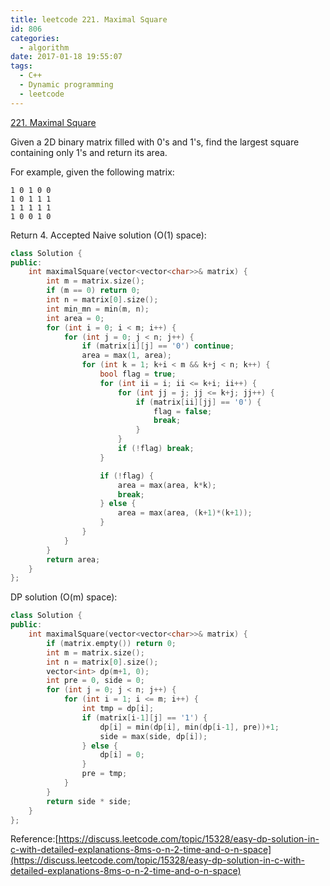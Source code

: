 ```yaml
---
title: leetcode 221. Maximal Square
id: 806
categories:
  - algorithm
date: 2017-01-18 19:55:07
tags:
  - C++
  - Dynamic programming
  - leetcode
---
```


[221\. Maximal Square](https://leetcode.com/problems/maximal-square/)

Given a 2D binary matrix filled with 0's and 1's, find the largest square containing only 1's and return its area.

For example, given the following matrix:

    1 0 1 0 0
    1 0 1 1 1
    1 1 1 1 1
    1 0 0 1 0

Return 4.
Accepted Naive solution (O(1) space):



``` cpp
class Solution {
public:
    int maximalSquare(vector<vector<char>>& matrix) {
        int m = matrix.size();
        if (m == 0) return 0;
        int n = matrix[0].size();
        int min_mn = min(m, n);
        int area = 0;
        for (int i = 0; i < m; i++) {
            for (int j = 0; j < n; j++) {
                if (matrix[i][j] == '0') continue;
                area = max(1, area);
                for (int k = 1; k+i < m && k+j < n; k++) {
                    bool flag = true;
                    for (int ii = i; ii <= k+i; ii++) {
                        for (int jj = j; jj <= k+j; jj++) {
                            if (matrix[ii][jj] == '0') {
                                flag = false;
                                break;
                            }
                        }
                        if (!flag) break;
                    }

                    if (!flag) {
                        area = max(area, k*k);
                        break;
                    } else {
                        area = max(area, (k+1)*(k+1));
                    }
                }
            }
        }
        return area;
    }
};
```

DP solution (O(m) space):



``` cpp
class Solution {
public:
    int maximalSquare(vector<vector<char>>& matrix) {
        if (matrix.empty()) return 0;
        int m = matrix.size();
        int n = matrix[0].size();
        vector<int> dp(m+1, 0);
        int pre = 0, side = 0;
        for (int j = 0; j < n; j++) {
            for (int i = 1; i <= m; i++) {
                int tmp = dp[i];
                if (matrix[i-1][j] == '1') {
                    dp[i] = min(dp[i], min(dp[i-1], pre))+1;
                    side = max(side, dp[i]);
                } else {
                    dp[i] = 0;
                }
                pre = tmp;
            }
        }
        return side * side;
    }
};
```

Reference:[https://discuss.leetcode.com/topic/15328/easy-dp-solution-in-c-with-detailed-explanations-8ms-o-n-2-time-and-o-n-space](https://discuss.leetcode.com/topic/15328/easy-dp-solution-in-c-with-detailed-explanations-8ms-o-n-2-time-and-o-n-space)